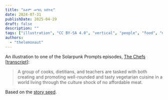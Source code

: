 ```yaml
---
title: "እቶም መግቢ ከሸንቲ"
date: 2024-07-31
publishDate: 2025-04-29
draft: false
description: ""
tags: ["illustration", "CC BY-SA 4.0", "vertical", "people", "food", "media"]
authors:
  - "thelemonaut"
---
```


An illustration to one of the Solarpunk Prompts episodes, [The Chefs](https://podcast.tomasino.org/@SolarpunkPrompts/episodes/the-chefs) [[transcript](https://wiki.tomasino.org/writing/Solarpunk-Prompts---The-Chefs)]:

> A group of cooks, dietitians, and teachers are tasked with both creating and promoting well-rounded and tasty vegetarian cuisine in a world living through the culture shock of no affordable meat.

Based on the [story seed](/seeds/the-chefs).
